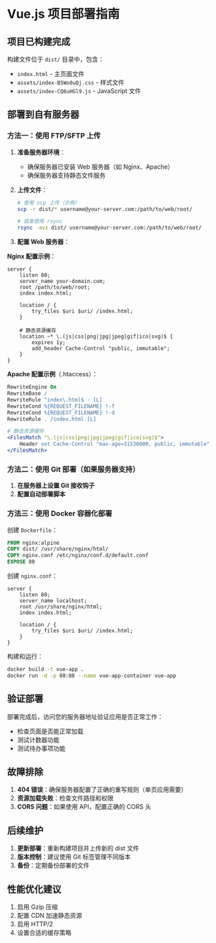 # Vue.js 项目部署指南

## 项目已构建完成

构建文件位于 `dist/` 目录中，包含：
- `index.html` - 主页面文件
- `assets/index-B5Wo0uQj.css` - 样式文件
- `assets/index-CQ6uHGl9.js` - JavaScript 文件

## 部署到自有服务器

### 方法一：使用 FTP/SFTP 上传

1. **准备服务器环境**：
   - 确保服务器已安装 Web 服务器（如 Nginx、Apache）
   - 确保服务器支持静态文件服务

2. **上传文件**：
   ```bash
   # 使用 scp 上传（示例）
   scp -r dist/* username@your-server.com:/path/to/web/root/
   
   # 或者使用 rsync
   rsync -avz dist/ username@your-server.com:/path/to/web/root/
   ```

3. **配置 Web 服务器**：

**Nginx 配置示例**：
```nginx
server {
    listen 80;
    server_name your-domain.com;
    root /path/to/web/root;
    index index.html;

    location / {
        try_files $uri $uri/ /index.html;
    }

    # 静态资源缓存
    location ~* \.(js|css|png|jpg|jpeg|gif|ico|svg)$ {
        expires 1y;
        add_header Cache-Control "public, immutable";
    }
}
```

**Apache 配置示例**（.htaccess）：
```apache
RewriteEngine On
RewriteBase /
RewriteRule ^index\.html$ - [L]
RewriteCond %{REQUEST_FILENAME} !-f
RewriteCond %{REQUEST_FILENAME} !-d
RewriteRule . /index.html [L]

# 静态资源缓存
<FilesMatch "\.(js|css|png|jpg|jpeg|gif|ico|svg)$">
    Header set Cache-Control "max-age=31536000, public, immutable"
</FilesMatch>
```

### 方法二：使用 Git 部署（如果服务器支持）

1. **在服务器上设置 Git 接收钩子**
2. **配置自动部署脚本**

### 方法三：使用 Docker 容器化部署

创建 `Dockerfile`：
```dockerfile
FROM nginx:alpine
COPY dist/ /usr/share/nginx/html/
COPY nginx.conf /etc/nginx/conf.d/default.conf
EXPOSE 80
```

创建 `nginx.conf`：
```nginx
server {
    listen 80;
    server_name localhost;
    root /usr/share/nginx/html;
    index index.html;

    location / {
        try_files $uri $uri/ /index.html;
    }
}
```

构建和运行：
```bash
docker build -t vue-app .
docker run -d -p 80:80 --name vue-app-container vue-app
```

## 验证部署

部署完成后，访问您的服务器地址验证应用是否正常工作：
- 检查页面是否能正常加载
- 测试计数器功能
- 测试待办事项功能

## 故障排除

1. **404 错误**：确保服务器配置了正确的重写规则（单页应用需要）
2. **资源加载失败**：检查文件路径和权限
3. **CORS 问题**：如果使用 API，配置正确的 CORS 头

## 后续维护

1. **更新部署**：重新构建项目并上传新的 dist 文件
2. **版本控制**：建议使用 Git 标签管理不同版本
3. **备份**：定期备份部署的文件

## 性能优化建议

1. 启用 Gzip 压缩
2. 配置 CDN 加速静态资源
3. 启用 HTTP/2
4. 设置合适的缓存策略
